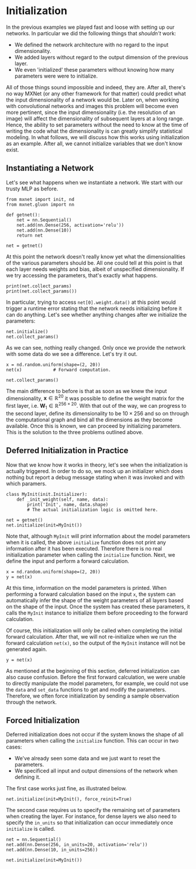 # Initialization

<!-- adapted from diveintodeeplearning -->

In the previous examples we played fast and loose with setting up our networks.
In particular we did the following things that *shouldn't* work:

* We defined the network architecture with no regard to the input
  dimensionality.
* We added layers without regard to the output dimension of the previous layer.
* We even 'initialized' these parameters without knowing how many parameters
  were were to initialize.

All of those things sound impossible and indeed, they are. After
all, there's no way MXNet (or any other framework for that matter) could predict
what the input dimensionality of a network would be. Later on, when working with
convolutional networks and images this problem will become even more pertinent,
since the input dimensionality (i.e. the resolution of an image) will affect the
dimensionality of subsequent layers at a long range. Hence, the ability to set
parameters without the need to know at the time of writing the code what the
dimensionality is can greatly simplify statistical modeling. In what follows, we
will discuss how this works using initialization as an example. After all, we
cannot initialize variables that we don't know exist.

## Instantiating a Network

Let's see what happens when we instantiate a network. We start with our
trusty MLP as before.

```{.python .input}
from mxnet import init, nd
from mxnet.gluon import nn

def getnet():
    net = nn.Sequential()
    net.add(nn.Dense(256, activation='relu'))
    net.add(nn.Dense(10))
    return net

net = getnet()
```

At this point the network doesn't really know yet what the dimensionalities of
the various parameters should be. All one could tell at this point is that each
layer needs weights and bias, albeit of unspecified dimensionality. If we try
accessing the parameters, that's exactly what happens.

```{.python .input}
print(net.collect_params)
print(net.collect_params())
```

In particular, trying to access `net[0].weight.data()` at this point would
trigger a runtime error stating that the network needs initializing before it
can do anything. Let's see whether anything changes after we initialize the
parameters:

```{.python .input}
net.initialize()
net.collect_params()
```

As we can see, nothing really changed. Only once we provide the network with
some data do we see a difference. Let's try it out.

```{.python .input}
x = nd.random.uniform(shape=(2, 20))
net(x)            # Forward computation.

net.collect_params()
```

The main difference to before is that as soon as we knew the input
dimensionality, $\mathbf{x} \in \mathbb{R}^{20}$ it was possible to define the
weight matrix for the first layer, i.e. $\mathbf{W}_1 \in \mathbb{R}^{256 \times
20}$. With that out of the way, we can progress to the second layer, define its
dimensionality to be $10 \times 256$ and so on through the computational graph
and bind all the dimensions as they become available. Once this is known, we can
proceed by initializing parameters. This is the solution to the three problems
outlined above.

## Deferred Initialization in Practice

Now that we know how it works in theory, let's see when the initialization is
actually triggered. In order to do so, we mock up an initializer which does
nothing but report a debug message stating when it was invoked and with which
paramers.

```{.python .input  n=22}
class MyInit(init.Initializer):
    def _init_weight(self, name, data):
        print('Init', name, data.shape)
        # The actual initialization logic is omitted here.

net = getnet()
net.initialize(init=MyInit())
```

Note that, although `MyInit` will print information about the model parameters
when it is called, the above `initialize` function does not print any
information after it has been executed.  Therefore there is no real
initialization parameter when calling the `initialize` function. Next, we define
the input and perform a forward calculation.

```{.python .input  n=25}
x = nd.random.uniform(shape=(2, 20))
y = net(x)
```

At this time, information on the model parameters is printed. When performing a
forward calculation based on the input `x`, the system can automatically infer
the shape of the weight parameters of all layers based on the shape of the
input. Once the system has created these parameters, it calls the `MyInit`
instance to initialize them before proceeding to the forward calculation.

Of course, this initialization will only be called when completing the initial
forward calculation. After that, we will not re-initialize when we run the
forward calculation `net(x)`, so the output of the `MyInit` instance will not be
generated again.

```{.python .input}
y = net(x)
```

As mentioned at the beginning of this section, deferred initialization can also
cause confusion. Before the first forward calculation, we were unable to
directly manipulate the model parameters, for example, we could not use the
`data` and `set_data` functions to get and modify the parameters. Therefore, we
often force initialization by sending a sample observation through the network.

## Forced Initialization

Deferred initialization does not occur if the system knows the shape of all
parameters when calling the `initialize` function. This can occur in two cases:

* We've already seen some data and we just want to reset the parameters.
* We specificed all input and output dimensions of the network when defining it.

The first case works just fine, as illustrated below.

```{.python .input}
net.initialize(init=MyInit(), force_reinit=True)
```

The second case requires us to specify the remaining set of parameters when
creating the layer. For instance, for dense layers we also need to specify the
`in_units` so that initialization can occur immediately once `initialize` is
called.

```{.python .input}
net = nn.Sequential()
net.add(nn.Dense(256, in_units=20, activation='relu'))
net.add(nn.Dense(10, in_units=256))

net.initialize(init=MyInit())
```
